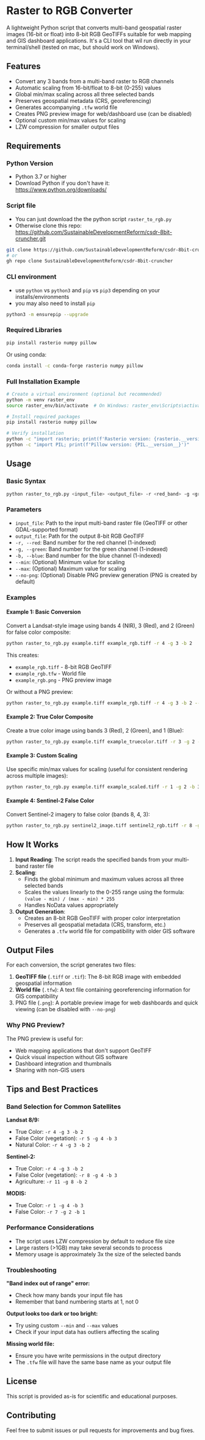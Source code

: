 # Raster to RGB Converter

A lightweight Python script that converts multi-band geospatial raster images (16-bit or float) into 8-bit RGB GeoTIFFs suitable for web mapping and GIS dashboard applications. It's a CLI tool that wil run directly in your terminal/shell (tested on mac, but should work on Windows).

## Features

- Convert any 3 bands from a multi-band raster to RGB channels
- Automatic scaling from 16-bit/float to 8-bit (0-255) values
- Global min/max scaling across all three selected bands
- Preserves geospatial metadata (CRS, georeferencing)
- Generates accompanying `.tfw` world file
- Creates PNG preview image for web/dashboard use (can be disabled)
- Optional custom min/max values for scaling
- LZW compression for smaller output files

## Requirements

### Python Version
- Python 3.7 or higher
- Download Python if you don't have it: https://www.python.org/downloads/

### Script file
- You can just download the the python script `raster_to_rgb.py`
- Otherwise clone this repo: https://github.com/SustainableDevelopmentReform/csdr-8bit-cruncher.git
```bash
git clone https://github.com/SustainableDevelopmentReform/csdr-8bit-cruncher
# or
gh repo clone SustainableDevelopmentReform/csdr-8bit-cruncher
```

### CLI environment
- use `python` vs `python3` and `pip` vs `pip3` depending on your installs/environments 
- you may also need to install `pip`
```bash
python3 -m ensurepip --upgrade 
```

### Required Libraries

```bash
pip install rasterio numpy pillow
```

Or using conda:

```bash
conda install -c conda-forge rasterio numpy pillow
```

### Full Installation Example

```bash
# Create a virtual environment (optional but recommended)
python -m venv raster_env
source raster_env/bin/activate  # On Windows: raster_env\Scripts\activate

# Install required packages
pip install rasterio numpy pillow

# Verify installation
python -c "import rasterio; print(f'Rasterio version: {rasterio.__version__}')"
python -c "import PIL; print(f'Pillow version: {PIL.__version__}')"
```

## Usage

### Basic Syntax

```bash
python raster_to_rgb.py <input_file> <output_file> -r <red_band> -g <green_band> -b <blue_band>
```

### Parameters

- `input_file`: Path to the input multi-band raster file (GeoTIFF or other GDAL-supported format)
- `output_file`: Path for the output 8-bit RGB GeoTIFF
- `-r, --red`: Band number for the red channel (1-indexed)
- `-g, --green`: Band number for the green channel (1-indexed)
- `-b, --blue`: Band number for the blue channel (1-indexed)
- `--min`: (Optional) Minimum value for scaling
- `--max`: (Optional) Maximum value for scaling
- `--no-png`: (Optional) Disable PNG preview generation (PNG is created by default)

### Examples

#### Example 1: Basic Conversion
Convert a Landsat-style image using bands 4 (NIR), 3 (Red), and 2 (Green) for false color composite:

```bash
python raster_to_rgb.py example.tiff example_rgb.tiff -r 4 -g 3 -b 2
```

This creates:
- `example_rgb.tiff` - 8-bit RGB GeoTIFF
- `example_rgb.tfw` - World file
- `example_rgb.png` - PNG preview image

Or without a PNG preview: 

```bash
python raster_to_rgb.py example.tiff example_rgb.tiff -r 4 -g 3 -b 2 --no-png
```

#### Example 2: True Color Composite
Create a true color image using bands 3 (Red), 2 (Green), and 1 (Blue):

```bash
python raster_to_rgb.py example.tiff example_truecolor.tiff -r 3 -g 2 -b 1
```

#### Example 3: Custom Scaling
Use specific min/max values for scaling (useful for consistent rendering across multiple images):

```bash
python raster_to_rgb.py example.tiff example_scaled.tiff -r 1 -g 2 -b 3 --min 0 --max 10000
```

#### Example 4: Sentinel-2 False Color
Convert Sentinel-2 imagery to false color (bands 8, 4, 3):

```bash
python raster_to_rgb.py sentinel2_image.tiff sentinel2_rgb.tiff -r 8 -g 4 -b 3
```

## How It Works

1. **Input Reading**: The script reads the specified bands from your multi-band raster file
2. **Scaling**: 
   - Finds the global minimum and maximum values across all three selected bands
   - Scales the values linearly to the 0-255 range using the formula: `(value - min) / (max - min) * 255`
   - Handles NoData values appropriately
3. **Output Generation**:
   - Creates an 8-bit RGB GeoTIFF with proper color interpretation
   - Preserves all geospatial metadata (CRS, transform, etc.)
   - Generates a `.tfw` world file for compatibility with older GIS software

## Output Files

For each conversion, the script generates two files:

1. **GeoTIFF file** (`.tiff` or `.tif`): The 8-bit RGB image with embedded geospatial information
2. **World file** (`.tfw`): A text file containing georeferencing information for GIS compatibility
3. PNG file (`.png`): A portable preview image for web dashboards and quick viewing (can be disabled with `--no-png`)

### Why PNG Preview?
The PNG preview is useful for:
- Web mapping applications that don't support GeoTIFF
- Quick visual inspection without GIS software
- Dashboard integration and thumbnails
- Sharing with non-GIS users

## Tips and Best Practices

### Band Selection for Common Satellites

**Landsat 8/9:**
- True Color: `-r 4 -g 3 -b 2`
- False Color (vegetation): `-r 5 -g 4 -b 3`
- Natural Color: `-r 4 -g 3 -b 2`

**Sentinel-2:**
- True Color: `-r 4 -g 3 -b 2`
- False Color (vegetation): `-r 8 -g 4 -b 3`
- Agriculture: `-r 11 -g 8 -b 2`

**MODIS:**
- True Color: `-r 1 -g 4 -b 3`
- False Color: `-r 7 -g 2 -b 1`

### Performance Considerations

- The script uses LZW compression by default to reduce file size
- Large rasters (>1GB) may take several seconds to process
- Memory usage is approximately 3x the size of the selected bands

### Troubleshooting

**"Band index out of range" error:**
- Check how many bands your input file has
- Remember that band numbering starts at 1, not 0

**Output looks too dark or too bright:**
- Try using custom `--min` and `--max` values
- Check if your input data has outliers affecting the scaling

**Missing world file:**
- Ensure you have write permissions in the output directory
- The `.tfw` file will have the same base name as your output file

## License

This script is provided as-is for scientific and educational purposes.

## Contributing

Feel free to submit issues or pull requests for improvements and bug fixes.